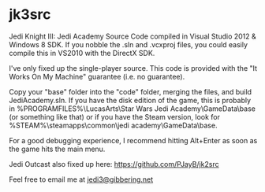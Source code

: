 jk3src
======

Jedi Knight III: Jedi Academy Source Code compiled in Visual Studio 2012 &amp; Windows 8 SDK. If you nobble the .sln and .vcxproj files, you could easily compile this in VS2010 with the DirectX SDK.

I've only fixed up the single-player source. This code is provided with the "It Works On My Machine" guarantee (i.e. no guarantee).

Copy your "base" folder into the "code" folder, merging the files, and build JediAcademy.sln. If you have the disk edition of the game, this is probably in %PROGRAMFILES%\LucasArts\Star Wars Jedi Academy\GameData\base (or something like that) or if you have the Steam version, look for %STEAM%\steamapps\common\jedi academy\GameData\base.

For a good debugging experience, I recommend hitting Alt+Enter as soon as the game hits the main menu.

Jedi Outcast also fixed up here: https://github.com/PJayB/jk2src

Feel free to email me at jedi3@gibbering.net

